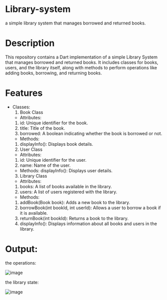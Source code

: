 # Library-system
a simple library system that manages borrowed and returned books.
# Description
This repository contains a Dart implementation of a simple Library System that manages borrowed and returned books. It includes classes for books, users, and the library itself, along with methods to perform operations like adding books, borrowing, and returning books.
# Features
- Classes:
  1. Book Class
  - Attributes:
  1) id: Unique identifier for the book.
  2) title: Title of the book.
  3) borrowed: A boolean indicating whether the book is borrowed or not.
  - Methods:
  1) displayInfo(): Displays book details.
  2. User Class
  - Attributes:
  1) id: Unique identifier for the user.
  2) name: Name of the user.
  - Methods:
  displayInfo(): Displays user details.
  3. Library Class
  - Attributes:
  1) books: A list of books available in the library.
  2) users: A list of users registered with the library.
  - Methods:
  1) addBook(Book book): Adds a new book to the library.
  2) borrowBook(int bookId, int userId): Allows a user to borrow a book if it is available.
  3) returnBook(int bookId): Returns a book to the library.
  4) displayInfo(): Displays information about all books and users in the library.
# Output:
the operations:

![image](https://github.com/user-attachments/assets/fa1b5fbd-4b4a-4935-b5a7-2435689db8e5)


the library state:


![image](https://github.com/user-attachments/assets/6a4e5de6-0b71-46de-9829-f028a90aee3e)

